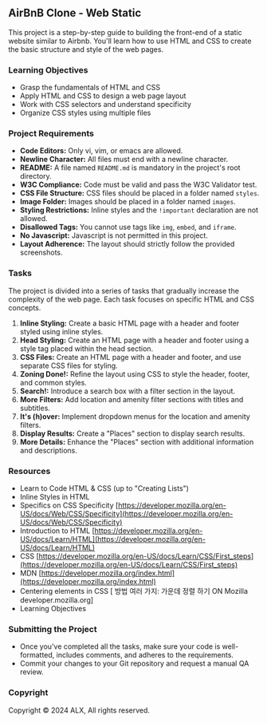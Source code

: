 ## AirBnB Clone - Web Static

This project is a step-by-step guide to building the front-end of a static website similar to Airbnb. You'll learn how to use HTML and CSS to create the basic structure and style of the web pages.

### Learning Objectives

* Grasp the fundamentals of HTML and CSS
* Apply HTML and CSS to design a web page layout
* Work with CSS selectors and understand specificity
* Organize CSS styles using multiple files

### Project Requirements

* **Code Editors:** Only vi, vim, or emacs are allowed.
* **Newline Character:** All files must end with a newline character.
* **README:** A file named `README.md` is mandatory in the project's root directory.
* **W3C Compliance:** Code must be valid and pass the W3C Validator test.
* **CSS File Structure:** CSS files should be placed in a folder named `styles`.
* **Image Folder:** Images should be placed in a folder named `images`.
* **Styling Restrictions:** Inline styles and the `!important` declaration are not allowed.
* **Disallowed Tags:**  You cannot use tags like `img`, `embed`, and `iframe`.
* **No Javascript:** Javascript is not permitted in this project.
* **Layout Adherence:** The layout should strictly follow the provided screenshots.

### Tasks

The project is divided into a series of tasks that gradually increase the complexity of the web page. Each task focuses on specific HTML and CSS concepts.

1. **Inline Styling:** Create a basic HTML page with a header and footer styled using inline styles.
2. **Head Styling:** Create an HTML page with a header and footer using a style tag placed within the head section.
3. **CSS Files:** Create an HTML page with a header and footer, and use separate CSS files for styling.
4. **Zoning Done!:** Refine the layout using CSS to style the header, footer, and common styles.
5. **Search!:** Introduce a search box with a filter section in the layout.
6. **More Filters:** Add location and amenity filter sections with titles and subtitles.
7. **It's (h)over:** Implement dropdown menus for the location and amenity filters.
8. **Display Results:** Create a "Places" section to display search results.
9. **More Details:** Enhance the "Places" section with additional information and descriptions.

### Resources

* Learn to Code HTML & CSS (up to "Creating Lists")
* Inline Styles in HTML
* Specifics on CSS Specificity [https://developer.mozilla.org/en-US/docs/Web/CSS/Specificity](https://developer.mozilla.org/en-US/docs/Web/CSS/Specificity)
* Introduction to HTML [https://developer.mozilla.org/en-US/docs/Learn/HTML](https://developer.mozilla.org/en-US/docs/Learn/HTML)
* CSS [https://developer.mozilla.org/en-US/docs/Learn/CSS/First_steps](https://developer.mozilla.org/en-US/docs/Learn/CSS/First_steps)
* MDN [https://developer.mozilla.org/index.html](https://developer.mozilla.org/index.html)
* Centering elements in CSS [ 방법 여러 가지: 가운데 정렬 하기 ON Mozilla developer.mozilla.org]
* Learning Objectives

### Submitting the Project

* Once you've completed all the tasks, make sure your code is well-formatted, includes comments, and adheres to the requirements.
* Commit your changes to your Git repository and request a manual QA review.

### Copyright

Copyright © 2024 ALX, All rights reserved.

